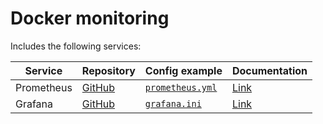 # Docker monitoring

Includes the following services:

| Service    | Repository                                         | Config example                                                                                              | Documentation                                             |
| ---------- | -------------------------------------------------- | ----------------------------------------------------------------------------------------------------------- | --------------------------------------------------------- |
| Prometheus | [GitHub](https://github.com/prometheus/prometheus) | [`prometheus.yml`](https://github.com/prometheus/prometheus/raw/main/documentation/examples/prometheus.yml) | [Link](https://prometheus.io/docs/introduction/overview/) |
| Grafana    | [GitHub](https://github.com/grafana/grafana)       | [`grafana.ini`](https://github.com/grafana/grafana/raw/main/conf/sample.ini)                                | [Link](https://grafana.com/docs/grafana/latest/)          |
